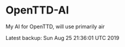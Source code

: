# OpenTTD-AI
My AI for OpenTTD, will use primarily air

Latest backup: Sun Aug 25 21:36:01 UTC 2019
